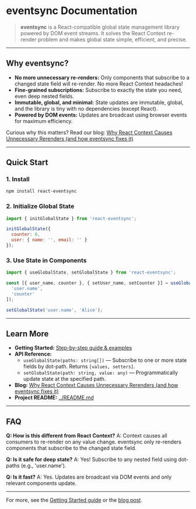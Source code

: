 
# eventsync Documentation

> **eventsync** is a React-compatible global state management library powered by DOM event streams. It solves the React Context re-render problem and makes global state simple, efficient, and precise.

---

## Why eventsync?

- **No more unnecessary re-renders:** Only components that subscribe to a changed state field will re-render. No more React Context headaches!
- **Fine-grained subscriptions:** Subscribe to exactly the state you need, even deep nested fields.
- **Immutable, global, and minimal:** State updates are immutable, global, and the library is tiny with no dependencies (except React).
- **Powered by DOM events:** Updates are broadcast using browser events for maximum efficiency.

Curious why this matters? Read our blog: [Why React Context Causes Unnecessary Rerenders (and how eventsync fixes it)](./blog-context-vs-eventsync.md)

---

## Quick Start

### 1. Install

```bash
npm install react-eventsync
```

### 2. Initialize Global State

```js
import { initGlobalState } from 'react-eventsync';

initGlobalState({
  counter: 0,
  user: { name: '', email: '' }
});
```

### 3. Use State in Components

```js
import { useGlobalState, setGlobalState } from 'react-eventsync';

const [{ user_name, counter }, { setUser_name, setCounter }] = useGlobalState([
  'user.name',
  'counter'
]);

setGlobalState('user.name', 'Alice');
```

---

## Learn More

- **Getting Started:** [Step-by-step guide & examples](./getting-started.md)
- **API Reference:**
  - `useGlobalState(paths: string[])` — Subscribe to one or more state fields by dot-path. Returns `[values, setters]`.
  - `setGlobalState(path: string, value: any)` — Programmatically update state at the specified path.
- **Blog:** [Why React Context Causes Unnecessary Rerenders (and how eventsync fixes it)](./blog-context-vs-eventsync.md)
- **Project README:** [../README.md](../README.md)

---

## FAQ

**Q: How is this different from React Context?**
A: Context causes all consumers to re-render on any value change. eventsync only re-renders components that subscribe to the changed state field.

**Q: Is it safe for deep state?**
A: Yes! Subscribe to any nested field using dot-paths (e.g., 'user.name').

**Q: Is it fast?**
A: Yes. Updates are broadcast via DOM events and only relevant components update.

---

For more, see the [Getting Started guide](./getting-started.md) or the [blog post](./blog-context-vs-eventsync.md).

